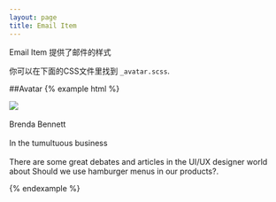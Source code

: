 ```yaml
---
layout: page
title: Email Item
---
```


Email Item 提供了邮件的样式

你可以在下面的CSS文件里找到 `_avatar.scss`.

##Avatar
{% example html %}

<div class="email-item">
	<img class="avatar-medium" src="https://avatar.tower.im/2458b7b4c2814259813404ce21749c2e"/><br><br>
	<div class="table-item-title">Brenda Bennett</div><br>
	<div class="table-item-subtitle">In the tumultuous business</div><br>
	<div class="table-item-content">There are some great debates and articles in the UI/UX designer world about Should we use hamburger menus in our products?.</div>
</div>


{% endexample %}